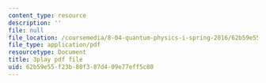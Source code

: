 ```yaml
---
content_type: resource
description: ''
file: null
file_location: /coursemedia/8-04-quantum-physics-i-spring-2016/62b59e55f23b80f387d409e77eff5c80_ELBh60GU5yE.pdf
file_type: application/pdf
resourcetype: Document
title: 3play pdf file
uid: 62b59e55-f23b-80f3-87d4-09e77eff5c80
---
```

